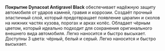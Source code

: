 **Покрытие Dynacoat Antigravel Black** обеспечивает надёжную защиту автомобиля от ударов камней, гравия и коррозии. Создаёт прочный эластичный слой, который предотвращает появление царапин и сколов на нижних частях кузова, порогах и арках колёс. Обладает чёрным цветом, который идеально подходит для сохранения оригинального внешнего вида автомобиля. Легко наносится и быстро высыхает.
Доступны 3 цвета: чёрный, белый и серый. Легко наносится и быстро высыхает.
